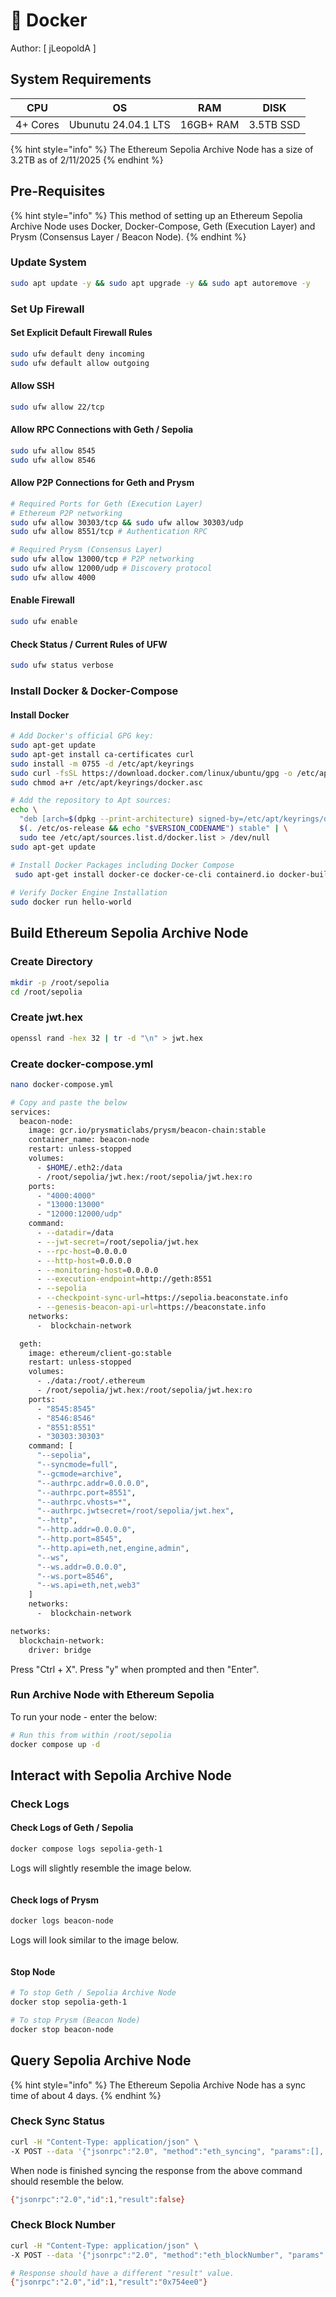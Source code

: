 # 🐳 Docker

Author: \[ jLeopoldA ]

## System Requirements

| CPU      | OS                  | RAM       | DISK      |
| -------- | ------------------- | --------- | --------- |
| 4+ Cores | Ubunutu 24.04.1 LTS | 16GB+ RAM | 3.5TB SSD |

{% hint style="info" %}
The Ethereum Sepolia Archive Node has a size of 3.2TB as of 2/11/2025
{% endhint %}

## Pre-Requisites

{% hint style="info" %}
This method of setting up an Ethereum Sepolia Archive Node uses Docker, Docker-Compose, Geth (Execution Layer) and Prysm (Consensus Layer / Beacon Node).
{% endhint %}

### Update System

```bash
sudo apt update -y && sudo apt upgrade -y && sudo apt autoremove -y
```

### Set Up Firewall

#### Set Explicit Default Firewall Rules

```bash
sudo ufw default deny incoming 
sudo ufw default allow outgoing
```

#### Allow SSH

```bash
sudo ufw allow 22/tcp
```

#### Allow RPC Connections with Geth / Sepolia

```bash
sudo ufw allow 8545
sudo ufw allow 8546
```

#### Allow P2P Connections for Geth and Prysm

```bash
# Required Ports for Geth (Execution Layer)
# Ethereum P2P networking
sudo ufw allow 30303/tcp && sudo ufw allow 30303/udp
sudo ufw allow 8551/tcp # Authentication RPC

# Required Prysm (Consensus Layer)
sudo ufw allow 13000/tcp # P2P networking
sudo ufw allow 12000/udp # Discovery protocol
sudo ufw allow 4000
```

#### Enable Firewall

```bash
sudo ufw enable
```

#### Check Status / Current Rules of UFW

```bash
sudo ufw status verbose
```

### Install Docker & Docker-Compose

#### Install Docker

```bash
# Add Docker's official GPG key:
sudo apt-get update
sudo apt-get install ca-certificates curl
sudo install -m 0755 -d /etc/apt/keyrings
sudo curl -fsSL https://download.docker.com/linux/ubuntu/gpg -o /etc/apt/keyrings/docker.asc
sudo chmod a+r /etc/apt/keyrings/docker.asc

# Add the repository to Apt sources:
echo \
  "deb [arch=$(dpkg --print-architecture) signed-by=/etc/apt/keyrings/docker.asc] https://download.docker.com/linux/ubuntu \
  $(. /etc/os-release && echo "$VERSION_CODENAME") stable" | \
  sudo tee /etc/apt/sources.list.d/docker.list > /dev/null
sudo apt-get update

# Install Docker Packages including Docker Compose
 sudo apt-get install docker-ce docker-ce-cli containerd.io docker-buildx-plugin docker-compose-plugin
 
# Verify Docker Engine Installation
sudo docker run hello-world
```

## Build Ethereum Sepolia Archive Node

### Create Directory

```bash
mkdir -p /root/sepolia
cd /root/sepolia
```

### Create jwt.hex

```bash
openssl rand -hex 32 | tr -d "\n" > jwt.hex
```

### Create docker-compose.yml

```bash
nano docker-compose.yml

# Copy and paste the below
services:
  beacon-node:
    image: gcr.io/prysmaticlabs/prysm/beacon-chain:stable
    container_name: beacon-node
    restart: unless-stopped
    volumes:
      - $HOME/.eth2:/data
      - /root/sepolia/jwt.hex:/root/sepolia/jwt.hex:ro
    ports:
      - "4000:4000"
      - "13000:13000"
      - "12000:12000/udp"
    command:
      - --datadir=/data
      - --jwt-secret=/root/sepolia/jwt.hex
      - --rpc-host=0.0.0.0
      - --http-host=0.0.0.0
      - --monitoring-host=0.0.0.0
      - --execution-endpoint=http://geth:8551
      - --sepolia
      - --checkpoint-sync-url=https://sepolia.beaconstate.info
      - --genesis-beacon-api-url=https://beaconstate.info
    networks:
      -  blockchain-network

  geth:
    image: ethereum/client-go:stable
    restart: unless-stopped
    volumes:
      - ./data:/root/.ethereum
      - /root/sepolia/jwt.hex:/root/sepolia/jwt.hex:ro
    ports:
      - "8545:8545"
      - "8546:8546"
      - "8551:8551"
      - "30303:30303"
    command: [
      "--sepolia",
      "--syncmode=full",
      "--gcmode=archive",
      "--authrpc.addr=0.0.0.0",
      "--authrpc.port=8551",
      "--authrpc.vhosts=*",
      "--authrpc.jwtsecret=/root/sepolia/jwt.hex",
      "--http",
      "--http.addr=0.0.0.0",
      "--http.port=8545",
      "--http.api=eth,net,engine,admin",
      "--ws",
      "--ws.addr=0.0.0.0",
      "--ws.port=8546",
      "--ws.api=eth,net,web3"
    ]
    networks:
      -  blockchain-network

networks:
  blockchain-network:
    driver: bridge
```

Press "Ctrl + X". Press "y" when prompted and then "Enter".

### Run Archive Node with Ethereum Sepolia

To run your node - enter the below:

```bash
# Run this from within /root/sepolia
docker compose up -d
```

## Interact with Sepolia Archive Node

### Check Logs

#### Check Logs of Geth / Sepolia

```bash
docker compose logs sepolia-geth-1
```

Logs will slightly resemble the image below.

<figure><img src="../../.gitbook/assets/Screenshot from 2025-02-11 14-23-16.png" alt=""><figcaption></figcaption></figure>

#### Check logs of Prysm

```bash
docker logs beacon-node
```

Logs will look similar to the image below.

<figure><img src="../../.gitbook/assets/spaces_DHv0OHzHXecvl5JZaSK1_uploads_WkjlHSAJcAPxVyNUCXHu_Screenshot from 2025-02-11 14-26-06.webp" alt=""><figcaption></figcaption></figure>

#### Stop Node

```bash
# To stop Geth / Sepolia Archive Node
docker stop sepolia-geth-1

# To stop Prysm (Beacon Node)
docker stop beacon-node
```

## Query Sepolia Archive Node

{% hint style="info" %}
The Ethereum Sepolia Archive Node has a sync time of about 4 days.
{% endhint %}

### Check Sync Status

```bash
curl -H "Content-Type: application/json" \
-X POST --data '{"jsonrpc":"2.0", "method":"eth_syncing", "params":[], "id":1}' http://localhost:8545

```

When node is finished syncing the response from the above command should resemble the below.

```bash
{"jsonrpc":"2.0","id":1,"result":false}
```

### Check Block Number

```bash
curl -H "Content-Type: application/json" \
-X POST --data '{"jsonrpc":"2.0", "method":"eth_blockNumber", "params":[], "id":1}' http://localhost:8545

# Response should have a different "result" value.
{"jsonrpc":"2.0","id":1,"result":"0x754ee0"}
```
